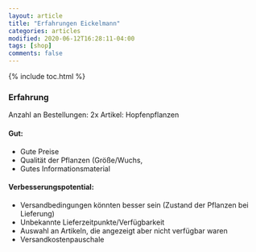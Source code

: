 ```yaml
---
layout: article
title: "Erfahrungen Eickelmann"
categories: articles
modified: 2020-06-12T16:28:11-04:00
tags: [shop]
comments: false
---
```


{% include toc.html %}

### Erfahrung

Anzahl an Bestellungen: 2x
Artikel: Hopfenpflanzen

#### Gut:
* Gute Preise
* Qualität der Pflanzen (Größe/Wuchs, 
* Gutes Informationsmaterial

#### Verbesserungspotential:
* Versandbedingungen könnten besser sein (Zustand der Pflanzen bei Lieferung)
* Unbekannte Lieferzeitpunkte/Verfügbarkeit
* Auswahl an Artikeln, die angezeigt aber nicht verfügbar waren
* Versandkostenpauschale
